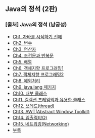 ## Java의 정석 (2판)
### [출처] Java의 정석 (남궁성)
- [Ch1. 자바를 시작하기 전에](https://github.com/soocy0718/Java/tree/main/JavaBasic/src/Ch1)
- [Ch2. 변수]()
- [Ch3. 연산자]()
- [Ch4. 조건문과 반복문]()
- [Ch5. 배열]()
- [Ch6. 객체지향 프로그래밍1]()
- [Ch7. 객체지향 프로그래밍2]()
- [Ch8. 예외처리]()
- [Ch9. java.lang 패키지]()
- [Ch10. 내부 클래스]()
- [Ch11. 컬렉션 프레임웍과 유용한 클래스]()
- [Ch12. 쓰레드(thread)]()
- [Ch13. AWT(Abstract Window Toolkit)]()
- [Ch14. 입출력(I/O)]()
- [Ch15. 네트워킹(Networking)]()
- [부록]()
